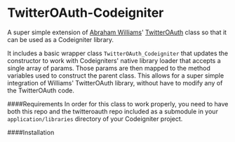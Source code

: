 TwitterOAuth-Codeigniter
========================

A super simple extension of [Abraham Williams](http://abrah.am)' [TwitterOAuth](https://github.com/abraham/twitteroauth) class so that it can be used as a Codeigniter library.

It includes a basic wrapper class `TwitterOAuth_Codeigniter` that updates the constructor to work with Codeigniters' native library loader that accepts a single array of params. Those params are then mapped to the method variables used to construct the parent class. This allows for a super simple integration of Williams' TwitterOAuth library, without have to modify any of the TwitterOAuth code.

####Requirements
In order for this class to work properly, you need to have both this repo and the twitteroauth repo included as a submodule in your `application/libraries` directory of your Codeigniter project.

####Installation


